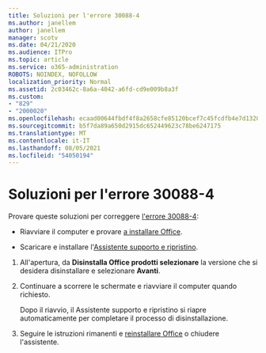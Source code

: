 ```yaml
---
title: Soluzioni per l'errore 30088-4
ms.author: janellem
author: janellem
manager: scotv
ms.date: 04/21/2020
ms.audience: ITPro
ms.topic: article
ms.service: o365-administration
ROBOTS: NOINDEX, NOFOLLOW
localization_priority: Normal
ms.assetid: 2c03462c-8a6a-4042-a6fd-cd9e009b8a3f
ms.custom:
- "829"
- "2000020"
ms.openlocfilehash: ecaad00644fbdf4f8a2658cfe85120bcef7c45fcdfb4e7d1320234c69f9fac80
ms.sourcegitcommit: b5f7da89a650d2915dc652449623c78be6247175
ms.translationtype: MT
ms.contentlocale: it-IT
ms.lasthandoff: 08/05/2021
ms.locfileid: "54050194"
---
```

# <a name="solutions-for-error-30088-4"></a>Soluzioni per l'errore 30088-4

Provare queste soluzioni per correggere [l'errore 30088-4](https://support.office.com/article/d5df89a9-0507-4b4c-92f9-22f457e630aa?wt.mc_id=Alchemy_ClientDIA):
  
- Riavviare il computer e provare [a installare Office](https://portal.office.com/OLS/MySoftware.aspx).

- Scaricare e installare l'[Assistente supporto e ripristino](https://aka.ms/SARA-OfficeUninstall-Alchemy).

1. All'apertura, da **Disinstalla Office prodotti selezionare** la versione che si desidera disinstallare e selezionare **Avanti**.

2. Continuare a scorrere le schermate e riavviare il computer quando richiesto.

    Dopo il riavvio, il Assistente supporto e ripristino si riapre automaticamente per completare il processo di disinstallazione.

3. Seguire le istruzioni rimanenti e [reinstallare Office](https://portal.office.com/OLS/MySoftware.aspx) o chiudere l'assistente.
